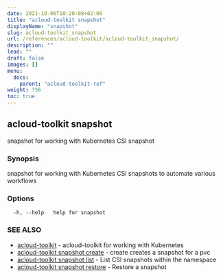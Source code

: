 ```yaml
---
date: 2021-10-06T10:20:08+02:00
title: "acloud-toolkit snapshot"
displayName: "snapshot"
slug: acloud-toolkit_snapshot
url: /references/acloud-toolkit/acloud-toolkit_snapshot/
description: ""
lead: ""
draft: false
images: []
menu:
  docs:
    parent: "acloud-toolkit-ref"
weight: 756
toc: true
---
```

## acloud-toolkit snapshot

snapshot for working with Kubernetes CSI snapshot

### Synopsis

snapshot for working with Kubernetes CSI snapshots to automate various workflows

### Options

```
  -h, --help   help for snapshot
```

### SEE ALSO

* [acloud-toolkit](/references/acloud-toolkit/acloud-toolkit/)	 - acloud-toolkit for working with Kubernetes
* [acloud-toolkit snapshot create](/references/acloud-toolkit/acloud-toolkit_snapshot_create/)	 - create creates a snapshot for a pvc
* [acloud-toolkit snapshot list](/references/acloud-toolkit/acloud-toolkit_snapshot_list/)	 - List CSI snapshots within the namespace
* [acloud-toolkit snapshot restore](/references/acloud-toolkit/acloud-toolkit_snapshot_restore/)	 - Restore a snapshot

